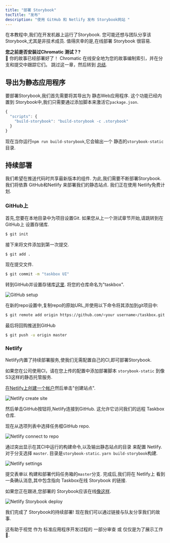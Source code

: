 ```yaml
---
title: "部署 Storybook"
tocTitle: "发布"
description: "使用 GitHub 和 Netlify 发布 Storybook网站 "
---
```


在本教程中,我们在开发机器上运行了Storybook. 您可能还想与团队分享该 Storybook,尤其是非技术成员. 值得庆幸的是,在线部署 Storybook 很容易.

<div class="aside">
<strong>您之前是否安装过Chromatic 测试？?</strong>
<br/>
🎉 你的故事已经部署好了！ Chromatic 在线安全地为您的故事编制索引，并在分支和提交中跟踪它们。 跳过这一章，然后转到 <a href="/react/zh-TW/conclusion">总结</a>.
</div>

## 导出为静态应用程序

要部署Storybook,我们首先需要将其导出为 静态Web应用程序. 这个功能已经内置到 Storybook中,我们只需要通过添加脚本来激活它`package.json`.

```javascript
{
  "scripts": {
    "build-storybook": "build-storybook -c .storybook"
  }
}
```

现在当你运行`npm run build-storybook`,它会输出一个 静态的`storybook-static`目录.

## 持续部署

我们希望在推送代码时共享最新版本的组件. 为此,我们需要不断部署Storybook. 我们将依靠 GitHub和Netlify 来部署我们的静态站点. 我们正在使用 Netlify免费计划.

### GitHub上

首先,您要在本地目录中为项目设置Git. 如果您从上一个测试章节开始,请跳转到在 GitHub上 设置存储库.

```bash
$ git init
```

接下来将文件添加到第一次提交.

```bash
$ git add .
```

现在提交文件.

```bash
$ git commit -m "taskbox UI"
```

转到GitHub并设置存储库[这里](https://github.com/new). 将您的仓库命名为"taskbox".

![GitHub setup](/github-create-taskbox.png)

在新的repo设置中,复制repo的原始URL,并使用以下命令将其添加到git项目中:

```bash
$ git remote add origin https://github.com/<your username>/taskbox.git
```

最后将回购推送到GitHub

```bash
$ git push -u origin master
```

### Netlify

Netlify内置了持续部署服务,使我们无需配置自己的CI,即可部署Storybook.

<div class="aside">
如果您在公司使用CI，请在您上传的配置中添加部署脚本 <code>storybook-static</code> 到像S3这样的静态托管服务.
</div>

[在Netlify上创建一个帐户](https://app.netlify.com/start)然后单击"创建站点".

![Netlify create site](/netlify-create-site.png)

然后单击GitHub按钮将,Netlify连接到GitHub. 这允许它访问我们的远程 Taskbox 仓库.

现在从选项列表中选择任务框GitHub repo.

![Netlify connect to repo](/netlify-account-picker.png)

通过突出显示在其CI中运行的构建命令,以及输出静态站点的目录 来配置 Netlify. 对于分支选择 `master`. 目录是`storybook-static`. `yarn build-storybook`构建.

![Netlify settings](/netlify-settings.png)

提交表单以 构建和部署代码任务箱的`master`分支. 完成后,我们将在 Netlify上 看到一条确认消息,其中包含指向 Taskbox在线 Storybook 的链接.

如果您正在跟进,您部署的 Storybook应该在线[像这样](https://clever-banach-415c03.netlify.com/).

![Netlify Storybook deploy](/netlify-storybook-deploy.png)

我们完成了 Storybook的持续部署! 现在我们可以通过链接与队友分享我们的故事.

这有助于视觉 作为 标准应用程序开发过程的 一部分审查 或 仅仅是为了展示工作💅.
